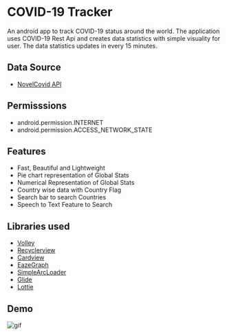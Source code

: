 # COVID-19 Tracker

An android app to track COVID-19 status around the world.
The application uses COVID-19 Rest Api and creates data statistics with simple visuality for user.
The data statistics updates in every 15 minutes.

## Data Source

* [NovelCovid API](https://corona.lmao.ninja/)

## Permisssions

* android.permission.INTERNET
* android.permission.ACCESS_NETWORK_STATE

## Features

* Fast, Beautiful and Lightweight 
* Pie chart representation of Global Stats
* Numerical Representation of Global Stats
* Country wise data with Country Flag
* Search bar to search Countries
* Speech to Text Feature to Search

## Libraries used

* [Volley](https://developer.android.com/training/volley)
* [Recyclerview](https://developer.android.com/jetpack/androidx/releases/recyclerview)
* [Cardview](https://developer.android.com/jetpack/androidx/releases/cardview)
* [EazeGraph](https://github.com/blackfizz/EazeGraph)
* [SimpleArcLoader](https://github.com/generic-leo/SimpleArcLoader)
* [Glide](https://github.com/bumptech/glide)
* [Lottie](https://github.com/airbnb/lottie-android)

## Demo

![gif](https://user-images.githubusercontent.com/62876849/86243398-bf3fd280-bbbf-11ea-9805-197ec8653ecc.gif)
